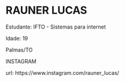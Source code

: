 <body>
  <h1> RAUNER LUCAS</h1>
  <p> Estudante: IFTO - Sistemas para internet</p>
  <p> Idade: 19</p>
  <p> Palmas/TO </p>
  <p>INSTAGRAM</p>
  <p>   url: https://www.instagram.com/rauner_lucas/</p>
</body>
